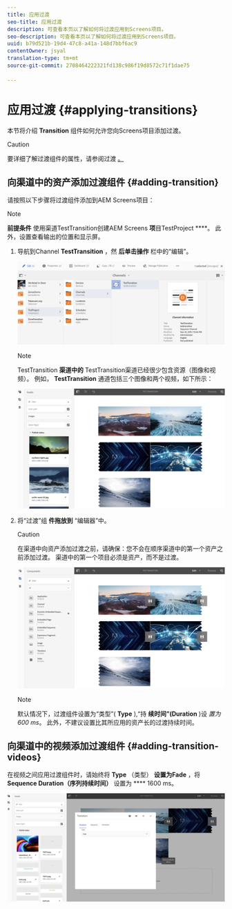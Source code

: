 ```yaml
---
title: 应用过渡
seo-title: 应用过渡
description: 可查看本页以了解如何将过渡应用到Screens项目。
seo-description: 可查看本页以了解如何将过渡应用到Screens项目。
uuid: b79d521b-19d4-47c8-a41a-148d7bbf6ac9
contentOwner: jsyal
translation-type: tm+mt
source-git-commit: 2708464222321fd138c986f19d8572c71f1dae75

---
```



# 应用过渡 {#applying-transitions}

本节将介绍 **Transition** 组件如何允许您向Screens项目添加过渡。


>[!CAUTION]
>
>要详细了解过渡组件的属性，请参阅过渡 [。](adding-components-to-a-channel.md#transition)

## 向渠道中的资产添加过渡组件 {#adding-transition}

请按照以下步骤将过渡组件添加到AEM Screens项目：

>[!NOTE]
>
>**前提条件**
> 使用渠道TestTransition创建AEM Screens **项**&#x200B;目TestProject ****。 此外，设置查看输出的位置和显示屏。

1. 导航到Channel **TestTransition** ，然 **后单击操作** 栏中的“编辑”。

   ![image1](assets/transitions1.png)

   >[!NOTE]
   >
   >TestTransition **渠道中的** TestTransition渠道已经很少包含资源（图像和视频）。 例如， **TestTransition** 通道包括三个图像和两个视频，如下所示：

   ![image2](assets/transitions2.png)


1. 将“过渡”组 **件拖放到** “编辑器”中。
   >[!CAUTION]
   >
   >在渠道中向资产添加过渡之前，请确保：您不会在顺序渠道中的第一个资产之前添加过渡。 渠道中的第一个项目必须是资产，而不是过渡。

   ![image3](assets/transitions3.png)

   > [!NOTE]
   >
   >默认情况下，过渡组件设置为“类型”( **Type** ),“持 **续时间”(Duration** )设 *置为600 ms*。  此外，不建议设置比其所应用的资产长的过渡持续时间。


## 向渠道中的视频添加过渡组件 {#adding-transition-videos}

在视频之间应用过渡组件时，请始终将 **Type** （类型） **设置为Fade** ，将 **Sequence Duration（序列持续时间）** 设置为 **** 1600 ms。

![image3](assets/transitions4.png)